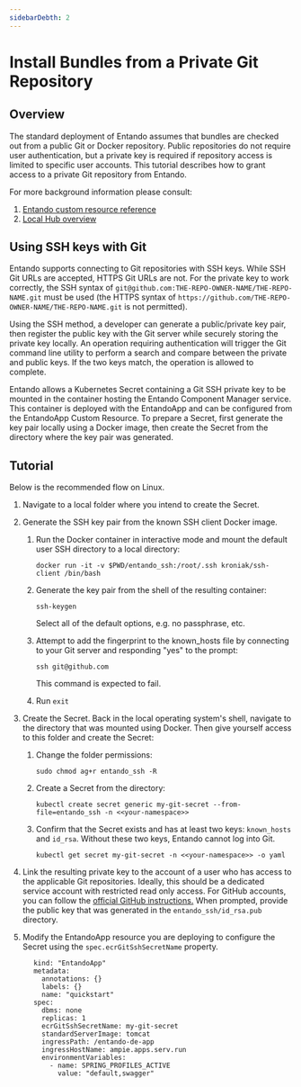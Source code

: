 ```yaml
---
sidebarDebth: 2
---
```



# Install Bundles from a Private Git Repository

## Overview
The standard deployment of Entando assumes that bundles are checked out from a public Git or Docker repository. Public repositories do not require user authentication, but a private key is required if repository access is limited to specific user accounts. This tutorial describes how to grant access to a private Git repository from Entando.

For more background information please consult:
1. [Entando custom resource reference](../../docs/reference/custom-resources.md)
2. [Local Hub overview](../../docs/compose/local-hub-overview.md)

## Using SSH keys with Git
Entando supports connecting to Git repositories with SSH keys. While SSH Git URLs are accepted, HTTPS Git URLs are not. For the private key to work correctly, the SSH syntax of `git@github.com:THE-REPO-OWNER-NAME/THE-REPO-NAME.git` must be used (the HTTPS syntax of `https://github.com/THE-REPO-OWNER-NAME/THE-REPO-NAME.git` is not permitted).

Using the SSH method, a developer can generate a public/private key pair, then register the public key with the Git server while securely storing the private key locally. An operation requiring authentication will trigger the Git command line utility to perform a search and compare between the private and public keys. If the two keys match, the operation is allowed to complete.

Entando allows a Kubernetes Secret containing a Git SSH private key to be mounted in the container hosting the Entando Component Manager service. This container is deployed with the EntandoApp and can be configured from the EntandoApp Custom Resource. To prepare a Secret, first generate the key pair locally using a Docker image, then create the Secret from the directory where the key pair was generated.

## Tutorial
Below is the recommended flow on Linux.

1. Navigate to a local folder where you intend to create the Secret.

2. Generate the SSH key pair from the known SSH client Docker image.

    1. Run the Docker container in interactive mode and mount the default user SSH directory to a local directory:

         ```
         docker run -it -v $PWD/entando_ssh:/root/.ssh kroniak/ssh-client /bin/bash 
         ```

    2. Generate the key pair from the shell of the resulting container:

        ```
        ssh-keygen
        ```

        Select all of the default options, e.g. no passphrase, etc.

    3. Attempt to add the fingerprint to the known_hosts file by connecting to your Git server and responding "yes" to the prompt:

        ```
        ssh git@github.com
        ```

        This command is expected to fail.

    4. Run `exit`

3. Create the Secret. Back in the local operating system's shell, navigate to the directory that was mounted using Docker. Then give yourself access to this folder and create the Secret:

    1. Change the folder permissions:
    
        ```
        sudo chmod ag+r entando_ssh -R
        ```
        
    2. Create a Secret from the directory:
    
        ```
        kubectl create secret generic my-git-secret --from-file=entando_ssh -n <<your-namespace>>
        ```
        
    3. Confirm that the Secret exists and has at least two keys: `known_hosts` and `id_rsa`. Without these two keys, Entando cannot log into Git.
        
        ```
        kubectl get secret my-git-secret -n <<your-namespace>> -o yaml
        ```

4. Link the resulting private key to the account of a user who has access to the applicable Git repositories. Ideally,
this should be a dedicated service account with restricted read only access. For GitHub
accounts, you can follow the [official GitHub instructions.](https://docs.github.com/en/free-pro-team@latest/github/authenticating-to-github/adding-a-new-ssh-key-to-your-github-account)
When prompted, provide the public key that was generated in the `entando_ssh/id_rsa.pub` directory.   

5. Modify the EntandoApp resource you are deploying to configure the Secret using the `spec.ecrGitSshSecretName` property.
```   
      kind: "EntandoApp"
      metadata:
        annotations: {}
        labels: {}
        name: "quickstart"
      spec:
        dbms: none
        replicas: 1
        ecrGitSshSecretName: my-git-secret
        standardServerImage: tomcat
        ingressPath: /entando-de-app
        ingressHostName: ampie.apps.serv.run
        environmentVariables:
          - name: SPRING_PROFILES_ACTIVE
            value: "default,swagger"
```
